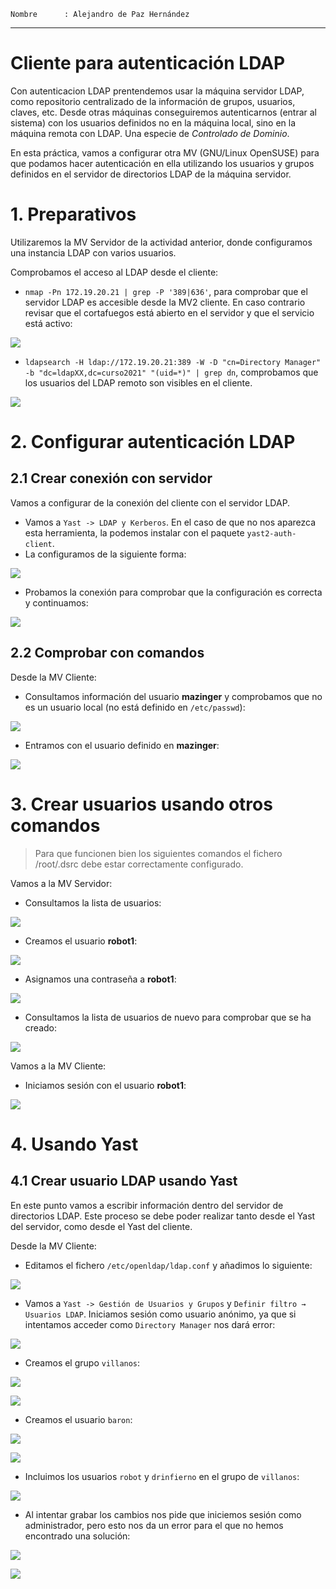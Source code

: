 
```
Nombre      : Alejandro de Paz Hernández
```

---

# Cliente para autenticación LDAP

Con autenticacion LDAP prentendemos usar la máquina servidor LDAP, como repositorio centralizado de la información de grupos, usuarios, claves, etc. Desde otras máquinas conseguiremos autenticarnos (entrar al sistema) con los usuarios definidos no en la máquina local, sino en la máquina remota con LDAP. Una especie de *Controlado de Dominio*.

En esta práctica, vamos a configurar otra MV (GNU/Linux OpenSUSE) para que podamos hacer autenticación en ella utilizando los usuarios y grupos definidos en el servidor de directorios LDAP de la máquina servidor.

# 1. Preparativos

Utilizaremos la MV Servidor de la actividad anterior, donde configuramos una instancia LDAP con varios usuarios.

Comprobamos el acceso al LDAP desde el cliente:

* `nmap -Pn 172.19.20.21 | grep -P '389|636'`, para comprobar que el servidor LDAP es accesible desde la MV2 cliente. En caso contrario revisar que el cortafuegos está abierto en el servidor y que el servicio está activo:

![](img/1.png)

* `ldapsearch -H ldap://172.19.20.21:389 -W -D "cn=Directory Manager" -b "dc=ldapXX,dc=curso2021" "(uid=*)" | grep dn`, comprobamos que los usuarios del LDAP remoto son visibles en el cliente.

![](img/3.png)


# 2. Configurar autenticación LDAP

## 2.1 Crear conexión con servidor

Vamos a configurar de la conexión del cliente con el servidor LDAP.

* Vamos a `Yast -> LDAP y Kerberos`. En el caso de que no nos aparezca esta herramienta, la podemos instalar con el paquete `yast2-auth-client`.
* La configuramos de la siguiente forma:

![](img/4.png)

* Probamos la conexión para comprobar que la configuración es correcta y continuamos:

![](img/5.png)


## 2.2 Comprobar con comandos

Desde la MV Cliente:

* Consultamos información del usuario **mazinger** y comprobamos que no es un usuario local (no está definido en `/etc/passwd`):

![](img/6.png)

* Entramos con el usuario definido en **mazinger**:

![](img/7.png)


# 3. Crear usuarios usando otros comandos

> Para que funcionen bien los siguientes comandos el fichero /root/.dsrc
debe estar correctamente configurado.

Vamos a la MV Servidor:

* Consultamos la lista de usuarios:

![](img/8.png)


* Creamos el usuario **robot1**:

![](img/9.png)

* Asignamos una contraseña a **robot1**: 

![](img/10.png)

* Consultamos la lista de usuarios de nuevo para comprobar que se ha creado:

![](img/11.png)

Vamos a la MV Cliente:

* Iniciamos sesión con el usuario **robot1**:

![](img/12.png)

# 4. Usando Yast

## 4.1 Crear usuario LDAP usando Yast

En este punto vamos a escribir información dentro del servidor de directorios LDAP.
Este proceso se debe poder realizar tanto desde el Yast del servidor, como desde el Yast
del cliente.

Desde la MV Cliente:

* Editamos el fichero `/etc/openldap/ldap.conf` y añadimos lo siguiente:

![](img/13.png)

* Vamos a `Yast -> Gestión de Usuarios y Grupos` y `Definir filtro → Usuarios LDAP`. Iniciamos sesión como usuario anónimo, ya que si intentamos acceder como `Directory Manager` nos dará error:

![](img/14.png)

* Creamos el grupo `villanos`:

![](img/15.png)

![](img/16.png)

* Creamos el usuario `baron`:

![](img/17.png)

![](img/18.png)

* Incluimos los usuarios `robot` y `drinfierno` en el grupo de `villanos`:

![](img/20.png)

* Al intentar grabar los cambios nos pide que iniciemos sesión como administrador, pero esto nos da un error para el que no hemos encontrado una solución:

![](img/21.png)

![](img/22.png)

